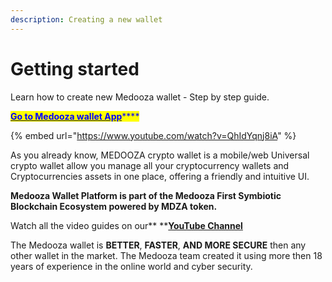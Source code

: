 ```yaml
---
description: Creating a new wallet
---
```


# Getting started

Learn how to create new Medooza wallet - Step by step guide.

[<mark style="color:blue;">**Go to Medooza wallet App**</mark>](https://wallet.medooza.network)<mark style="color:blue;">****</mark>

{% embed url="https://www.youtube.com/watch?v=QhIdYqnj8iA" %}

As you already know, MEDOOZA crypto wallet is a mobile/web Universal crypto wallet allow you manage all your cryptocurrency wallets and Cryptocurrencies assets in one place, offering a friendly and intuitive UI.

**Medooza Wallet Platform is part of the Medooza First Symbiotic Blockchain Ecosystem powered by MDZA token.**

Watch all the video guides on our** **[**YouTube Channel**](https://www.youtube.com/channel/UCCeAgc7FdqzDj0ihAKheKUg)

The Medooza wallet is **BETTER**, **FASTER**, **AND MORE SECURE** then any other wallet in the market. The Medooza team created it using more then 18 years of experience in the online world and cyber security.
